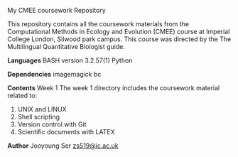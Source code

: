 My CMEE coursework Repository

This repository contains all the coursework materials from the Computational Methods in Ecology and Evolution (CMEE) course at Imperial College London, Silwood park campus. This course was directed by the The Multilingual Quantitative Biologist guide.

**Languages**
BASH version 3.2.57(1)
Python

**Dependencies**
imagemagick
bc

**Contents**
Week 1
The week 1 directory includes the coursework material related to:
1. UNIX and LINUX
2. Shell scripting
3. Version control with Git
4. Scientific documents with LATEX

**Author**
Jooyoung Ser zs519@ic.ac.uk